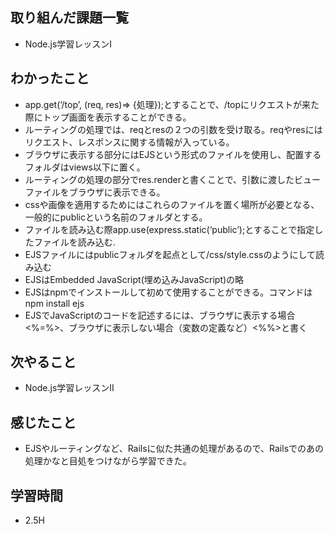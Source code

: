 ## 取り組んだ課題一覧
- Node.js学習レッスンⅠ
## わかったこと
- app.get(‘/top’, (req, res)=> {処理});とすることで、/topにリクエストが来た際にトップ画面を表示することができる。
- ルーティングの処理では、reqとresの２つの引数を受け取る。reqやresにはリクエスト、レスポンスに関する情報が入っている。
- ブラウザに表示する部分にはEJSという形式のファイルを使用し、配置するフォルダはviews以下に置く。
- ルーティングの処理の部分でres.renderと書くことで、引数に渡したビューファイルをブラウザに表示できる。
- cssや画像を適用するためにはこれらのファイルを置く場所が必要となる、一般的にpublicという名前のフォルダとする。
- ファイルを読み込む際app.use(express.static(‘public’);とすることで指定したファイルを読み込む.
- EJSファイルにはpublicフォルダを起点として/css/style.cssのようにして読み込む
- EJSはEmbedded JavaScript(埋め込みJavaScript)の略
- EJSはnpmでインストールして初めて使用することができる。コマンドはnpm install ejs
- EJSでJavaScriptのコードを記述するには、ブラウザに表示する場合<%=%>、ブラウザに表示しない場合（変数の定義など）<%%>と書く
## 次やること
- Node.js学習レッスンⅡ
## 感じたこと
- EJSやルーティングなど、Railsに似た共通の処理があるので、Railsでのあの処理かなと目処をつけながら学習できた。
## 学習時間
- 2.5H
